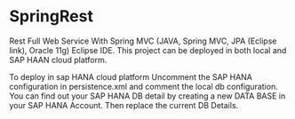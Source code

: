 # SpringRest
Rest Full Web Service   With Spring MVC (JAVA, Spring MVC, JPA (Eclipse link), Oracle 11g) Eclipse IDE.
This project can be deployed in both local and SAP HAAN cloud platform.

To deploy in sap HANA cloud platform 
Uncomment the SAP HANA configuration in persistence.xml and comment the local db configuration.
You can find out your SAP HANA DB detail by creating a new DATA BASE in your SAP HANA Account.
Then replace the current DB Details.
